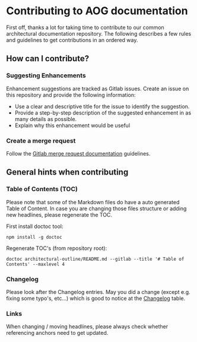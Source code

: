 # Contributing to AOG documentation

First off, thanks a lot for taking time to contribute to our common architectural documentation repository. The following describes a few rules and guidelines to get contributions in an ordered way.

## How can I contribute?

### Suggesting Enhancements

Enhancement suggestions are tracked as Gitlab issues. Create an issue on this repository and provide the following information:

- Use a clear and descriptive title for the issue to identify the suggestion.
- Provide a step-by-step description of the suggested enhancement in as many details as possible.
- Explain why this enhancement would be useful

### Create a merge request

Follow the [Gitlab merge request documentation](https://docs.gitlab.com/ee/gitlab-basics/add-merge-request.html) guidelines.

## General hints when contributing

### Table of Contents (TOC)

Please note that some of the Markdown files do have a auto generated Table of Content. In case you are changing those files structure or adding new headlines, please regenerate the TOC.

First install doctoc tool:

    npm install -g doctoc

Regenerate TOC's (from repository root):

    doctoc architectural-outline/README.md --gitlab --title '# Table of Contents' --maxlevel 4

### Changelog

Please look after the Changelog entries. May you did a change (except e.g. fixing some typo's, etc...) which is good to notice at the [Changelog](./architectural-outline/README.md#changelog) table.

### Links

When changing / moving headlines, please always check whether referencing anchors need to get updated.